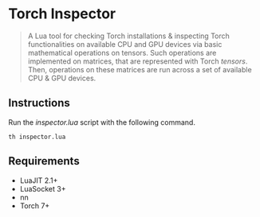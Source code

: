 # Torch Inspector
> A Lua tool for checking Torch installations & inspecting Torch functionalities on available CPU and GPU devices via basic mathematical operations on tensors. Such operations are implemented on matrices, that are represented with Torch *tensors*. Then, operations on these matrices are run across a set of available CPU & GPU devices.

## Instructions
Run the *inspector.lua* script with the following command.
```
th inspector.lua
```

## Requirements
* LuaJIT 2.1+
* LuaSocket 3+
* nn
* Torch 7+
